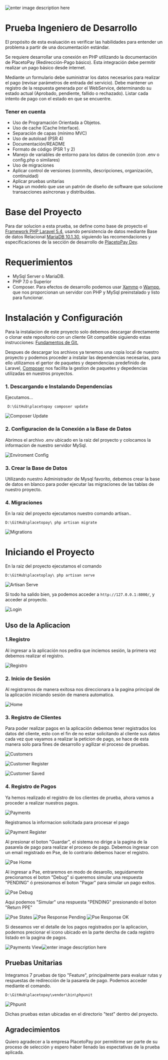 

![enter image description here](https://dev.placetopay.com/web/wp-content/uploads/2017/10/logof.png)

# Prueba Ingeniero de Desarrollo

El propósito de esta evaluación es verificar las habilidades para entender un
problema a partir de una documentación estándar.

Se requiere desarrollar una conexión en PHP utilizando la documentación de
PlacetoPay (Redirección-Pago básico). Esta integración debe permitir realizar un pago básico desde internet.

Mediante un formulario debe suministrar los datos necesarios para realizar el pago (revisar parámetros de entrada del servicio). Debe mantener un registro de la respuesta generada por el WebService, determinando su estado actual (Aprobado, pendiente, fallido o rechazado). Listar cada intento de pago con el estado en que se encuentre.

### Tener en cuenta

 - Uso de Programación Orientada a Objetos.
 - Uso de cache (Cache Interface).
 - Separación de capas (mínimo MVC)
 - Uso de autoload (PSR 4)
 - Documentación/README
 - Formato de código (PSR 1 y 2)
 - Manejo de variables de entorno para los datos de conexión (con .env o
   config.php o similares)
 - Uso de migraciones
 - Aplicar control de versiones (commits, descripciones, organización,
   continuidad)
 - Aplicar pruebas unitarias
 - Haga un modelo que use un patrón de diseño de software que solucione
   transacciones asíncronas y distribuidas.

# Base del Proyecto
Para dar solucion a esta prueba, se define como base de proyecto el [Framework PHP Laravel 5.4](https://laravel.com/docs/5.4/releases#laravel-5.4), usando persistencia de datos mediante Base de datos Relacional [MariaDB 10.1.30](https://mariadb.com/kb/en/library/mariadb-10130-release-notes/), siguiendo las recomendaciones y especificaciones de la sección de desarrollo de [PlacetoPay Dev](https://dev.placetopay.com/web/).

# Requerimientos

 - MySql Server o MariaDB.
 - PHP 7.0 o Superior
 - Composer.
Para efectos de desarrollo podemos usar [Xammp](https://www.apachefriends.org/es/download.html) o [Wampp](http://www.wampserver.com/en/), que nos proporcionan un servidor con PHP y MySql preinstalado y listo para funcionar.

# Instalación y Configuración

Para la instalacion de este proyecto solo debemos descargar directamente o clonar este repositorio con un cliente Git compatible siguiendo estas instrucciones: [Fundamentos de Git.](https://git-scm.com/book/es/v1/Fundamentos-de-Git-Obteniendo-un-repositorio-Git)

Despues de descargar los archivos ya tenemos una copia local de nuestro proyecto y podemos proceder a instalar las dependencias necesarias, para ello utilizamos el gertor de paquetes y dependencias predefinido de Laravel, [Composer](https://getcomposer.org/) nos facilita la gestion de paquetes y depedencias utilizadas en nuestros proyectos.

### 1. Descargando e Instalando Dependencias

 Ejecutamos...
 
     D:\GitHub\placetopay composer update
     
![Composer Update](https://github.com/catg23/placetopay/blob/master/public/assets/images/readme/composer-update.PNG)

### 2. Configuracion de la Conexión a la Base de Datos

Abrimos el archivo .env ubicado en la raiz del proyecto y colocamos la informacion de nuestro servidor MySql.

![Enviroment Config](https://github.com/catg23/placetopay/blob/master/public/assets/images/readme/env-config.PNG)
### 3. Crear la Base de Datos
 Utilizando nuestro Administrador de Mysql favorito, debemos crear la base de datos en blanco para poder ejecutar las migraciones de las tablas de nuestro proyecto.
 
### 4. Migraciones
 En la raiz del proyecto ejecutamos nuestro comando artisan..
 

    D:\GitHub\placetopay\ php artisan migrate

![Migrations](https://github.com/catg23/placetopay/blob/master/public/assets/images/readme/migrations.PNG)

# Iniciando el Proyecto
 En la raiz del proyecto ejecutamos el comando 
 

    D:\GitHub\placetoplay\ php artisan serve

 
![Artisan Serve](https://github.com/catg23/placetopay/blob/master/public/assets/images/readme/artisan-serve.PNG)

Si todo ha salido bien, ya podemos acceder a `http://127.0.0.1:8000/`, y acceder al proyecto.

![Login](https://github.com/catg23/placetopay/blob/master/public/assets/images/readme/login.PNG)

## Uso de la Aplicacion

### 1.Registro

Al ingresar a la aplicación nos pedira que inciemos sesión, la primera vez debemos realizar el registro.

![Registro](https://github.com/catg23/placetopay/blob/master/public/assets/images/readme/register.PNG)

### 2. Inicio de Sesión

 Al registrarnos de manera exitosa nos direccionara a la pagina principal de la aplicación iniciando sesión de manera automatica.
 
![Home](https://github.com/catg23/placetopay/blob/master/public/assets/images/readme/home.PNG)

### 3. Registro de Clientes
Para poder realizar pagos en la aplicación debemos tener registrados los datos del cliente, esto con el fin de no estar solicitando al cliente sus datos cada vez que vayamos a realizar la peticion de pago, se hace de esta manera solo para fines de desarrollo y agilizar el proceso de pruebas.

![Customers](https://github.com/catg23/placetopay/blob/master/public/assets/images/readme/customers.PNG)

![Customer Register](https://github.com/catg23/placetopay/blob/master/public/assets/images/readme/customer-register.PNG)

![Customer Saved](https://github.com/catg23/placetopay/blob/master/public/assets/images/readme/customer-saved.PNG)

### 4. Registro de Pagos
Ya hemos realizado el registro de los clientes de prueba, ahora vamos a proceder a realizar nuestros pagos.

![Payments](https://github.com/catg23/placetopay/blob/master/public/assets/images/readme/payments.PNG)

Registramos la informacion solicitada para procesar el pago

![Payment Register](https://github.com/catg23/placetopay/blob/master/public/assets/images/readme/payment-register.PNG)

Al presionar el boton "Guardar", el sistema no dirige a la pagina de la pasarela de pago para realizar el proceso de pago. Debemos ingresar con un email registrado en Pse, de lo contrario debemos hacer el registro.

![Pse Home](https://github.com/catg23/placetopay/blob/master/public/assets/images/readme/pse-home.PNG)

Al ingresar a Pse, entraremos en modo de desarollo, seguidamente precionamos el boton "Debug" si queremos simular una respuesta "PENDING" ó presionamos el boton "Pagar" para simular un pago exitos.

![Pse Debug](https://github.com/catg23/placetopay/blob/master/public/assets/images/readme/pse-debug.PNG)

Aqui podemos "Simular" una respuesta "PENDING" presionando el boton "Return PPE"

![Pse States](https://github.com/catg23/placetopay/blob/master/public/assets/images/readme/pse-states.PNG)
![Pse Response Pending](https://github.com/catg23/placetopay/blob/master/public/assets/images/readme/pse-response-pending.PNG)
![Pse Response OK](https://github.com/catg23/placetopay/blob/master/public/assets/images/readme/pse-response-ok.PNG)

Si deseamos ver el detalle de los pagos registrados por la aplicacion, podemos precionar el icono ubicado en la parte dercha de cada registro listado en la pagina de pagos.

![Payments View](https://github.com/catg23/placetopay/blob/master/public/assets/images/readme/payments-view.PNG)![enter image description here](https://github.com/catg23/placetopay/blob/master/public/assets/images/readme/payment-datails.PNG)
## Pruebas Unitarias
Integramos 7 pruebas de tipo "Feature", principalmente para evaluar rutas y respuestas de redirección de la pasarela de pago.
Podemos acceder mediante el comando. 

    D:\GitHub\placetopay\vendor\bin\phpunit

![Phpunit](https://github.com/catg23/placetopay/blob/master/public/assets/images/readme/phpunit.PNG)

Dichas pruebas estan ubicadas en el directorio "test" dentro del proyecto.

## Agradecimientos
Quiero agradecer a la empresa PlacetoPay por permitirme ser parte de su proceso de selección y espero haber llenado las espectativas de la prueba aplicada.
